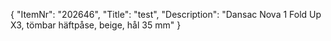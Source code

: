 {
  "ItemNr": "202646",
  "Title": "test",
  "Description": "Dansac Nova 1 Fold Up X3, tömbar häftpåse, beige, hål 35 mm"
}